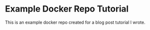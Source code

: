 # Example Docker Repo Tutorial

This is an example docker repo created for a blog post tutorial I wrote.
